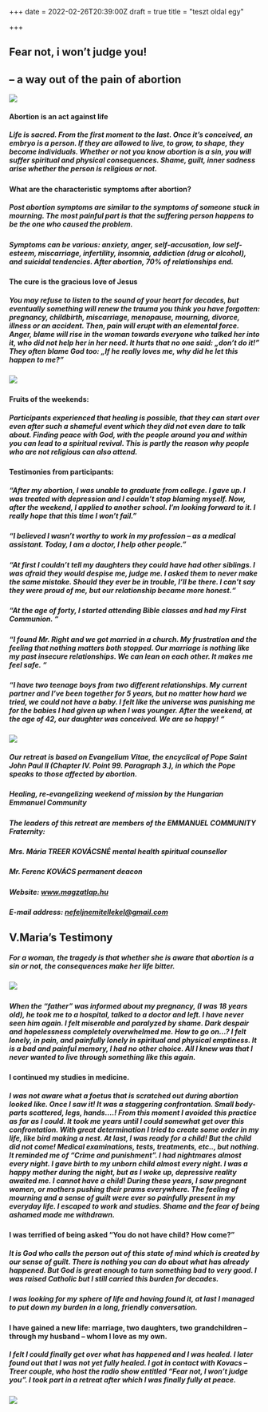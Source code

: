 +++
date = 2022-02-26T20:39:00Z
draft = true
title = "teszt oldal egy"

+++
## **Fear not, i won’t judge you!**

## **– a way out of the pain of abortion**

![](/uploads/236119006_309811004265737_8324925701847262768_n.jpg)

#### **Abortion is an act against life**

##### Life is sacred. From the first moment to the last. Once it’s conceived, an embryo is a person. If they are allowed to live, to grow, to shape, they become individuals. Whether or not you know abortion is a sin, you will suffer spiritual and physical consequences. Shame, guilt, inner sadness arise whether the person is religious or not.

#### **What are the characteristic symptoms after abortion?**

##### Post abortion symptoms are similar to the symptoms of someone stuck in mourning. The most painful part is that the suffering person happens to be the one who caused the problem.

##### Symptoms can be various: anxiety, anger, self-accusation, low self-esteem, miscarriage, infertility, insomnia, addiction (drug or alcohol), and suicidal tendencies. After abortion, 70% of relationships end.

#### **The cure is the gracious love of Jesus**

##### You may refuse to listen to the sound of your heart for decades, but eventually something will renew the trauma you think you have forgotten: pregnancy, childbirth, miscarriage, menopause, mourning, divorce, illness or an accident. Then, pain will erupt with an elemental force. Anger, blame will rise in the woman towards everyone who talked her into it, who did not help her in her need. It hurts that no one said: „don’t do it!” They often blame God too: „If he really loves me, why did he let this happen to me?”

##### ![](/uploads/2008julius-116.jpg)

#### **Fruits of the weekends:**

##### Participants experienced that healing is possible, that they can start over even after such a shameful event which they did not even dare to talk about. Finding peace with God, with the people around you and within you can lead to a spiritual revival. This is partly the reason why people who are not religious can also attend.

#### **Testimonies from participants:**

##### “After my abortion, I was unable to graduate from college. I gave up. I was treated with depression and I couldn’t stop blaming myself. Now, after the weekend, I applied to another school. I’m looking forward to it. I really hope that this time I won’t fail.”

##### “I believed I wasn’t worthy to work in my profession – as a medical assistant. Today, I am a doctor, I help other people.”

##### “At first I couldn’t tell my daughters they could have had other siblings. I was afraid they would despise me, judge me. I asked them to never make the same mistake. Should they ever be in trouble, I’ll be there. I can’t say they were proud of me, but our relationship became more honest.“

##### “At the age of forty, I started attending Bible classes and had my First Communion. “

##### “I found Mr. Right and we got married in a church. My frustration and the feeling that nothing matters both stopped. Our marriage is nothing like my past insecure relationships. We can lean on each other. It makes me feel safe. “

##### “I have two teenage boys from two different relationships. My current partner and I’ve been together for 5 years, but no matter how hard we tried, we could not have a baby. I felt like the universe was punishing me for the babies I had given up when I was younger. After the weekend, at the age of 42, our daughter was conceived. We are so happy! “

![](/uploads/gyertyatarto-1.jpg)

##### _Our retreat is based on Evangelium Vitae, the encyclical of Pope Saint John Paul II (Chapter IV. Point 99. Paragraph 3.), in which the Pope speaks to those affected by abortion._

##### Healing, re-evangelizing weekend of mission by the Hungarian Emmanuel Community

##### The leaders of this retreat are members of the EMMANUEL COMMUNITY Fraternity:

##### Mrs. Mária TREER KOVÁCSNÉ mental health spiritual counsellor

##### Mr. Ferenc KOVÁCS permanent deacon

##### Website: www.magzatlap.hu

##### E-mail address: nefeljnemitellekel@gmail.com

## V.Maria’s Testimony

##### For a woman, the tragedy is that whether she is aware that abortion is a sin or not, the consequences make her life bitter.

##### ![](/uploads/125381237_3383106508403926_3021977328333782542_n.jpg)

##### When the “father” was informed about my pregnancy, (I was 18 years old), he took me to a hospital, talked to a doctor and left. I have never seen him again. I felt miserable and paralyzed by shame. Dark despair and hopelessness completely overwhelmed me. How to go on…? I felt lonely, in pain, and painfully lonely in spiritual and physical emptiness. It is a bad and painful memory, I had no other choice. All I knew was that I never wanted to live through something like this again.

#### **I continued my studies in medicine.** 

##### I was not aware what a foetus that is scratched out during abortion looked like. Once I saw it! It was a staggering confrontation. Small body-parts scattered, legs, hands….! From this moment I avoided this practice as far as I could. It took me years until I could somewhat get over this confrontation. With great determination I tried to create some order in my life, like bird making a nest. At last, I was ready for a child! But the child did not come! Medical examinations, tests, treatments, etc.., but nothing. It reminded me of “Crime and punishment”. I had nightmares almost every night. I gave birth to my unborn child almost every night. I was a happy mother during the night, but as I woke up, depressive reality awaited me. I cannot have a child! During these years, I saw pregnant women, or mothers pushing their prams everywhere. The feeling of mourning and a sense of guilt were ever so painfully present in my everyday life. I escaped to work and studies. Shame and the fear of being ashamed made me withdrawn. 

#### **I was terrified of being asked “You do not have child? How come?”**

##### It is God who calls the person out of this state of mind which is created by our sense of guilt. There is nothing you can do about what has already happened. But God is great enough to turn something bad to very good. I was raised Catholic but I still carried this burden for decades.

##### I was looking for my sphere of life and having found it, at last I managed to put down my burden in a long, friendly conversation.

#### **I have gained a new life: marriage, two daughters, two grandchildren – through my husband – whom I love as my own.**

##### I felt I could finally get over what has happened and I was healed. I later found out that I was not yet fully healed. I got in contact with Kovacs – Treer couple, who host the radio show entitled “Fear not, I won’t judge you”. I took part in a retreat after which I was finally fully at peace.

![](/uploads/121653311_3296054067109171_2091319764990543453_n.jpg)
